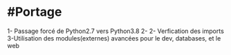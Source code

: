 #Portage
========

1- Passage forcé de Python2.7 vers Python3.8
2- 2- Verfication des imports
3-Utilisation des modules(externes) avancées pour le dev, databases, et le web
